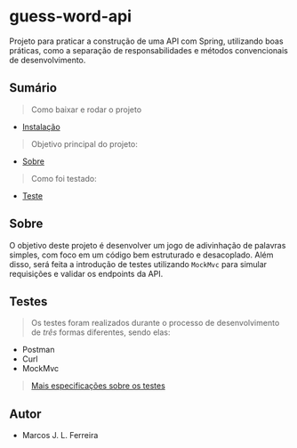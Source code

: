 # guess-word-api

Projeto para praticar a construção de uma API com Spring, utilizando boas práticas, como a separação de responsabilidades e métodos convencionais de desenvolvimento.

## Sumário

>Como baixar e rodar o projeto
- [Instalação](./docs/initial-spring.md)
>Objetivo principal do projeto:
* [Sobre](#sobre)
>Como foi testado:
* [Teste](#teste)

## Sobre

O objetivo deste projeto é desenvolver um jogo de adivinhação de palavras simples, com foco em um código bem estruturado e desacoplado.
Além disso, será feita a introdução de testes utilizando `MockMvc` para simular requisições e validar os endpoints da API.

## Testes

> Os testes foram realizados durante o processo de desenvolvimento de *três* formas diferentes, sendo elas:

* Postman
* Curl
* MockMvc

> [Mais especificações sobre os testes](./docs/Teste.md)

## Autor

* Marcos J. L. Ferreira
